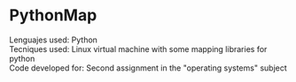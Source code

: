 # PythonMap
Lenguajes used: Python<br />
Tecniques used: Linux virtual machine with some mapping libraries for python<br />
Code developed for: Second assignment in the "operating systems" subject<br />
<br />
